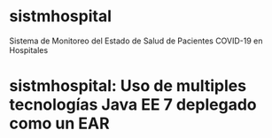 # sistmhospital
Sistema de Monitoreo del Estado de Salud de Pacientes COVID-19 en Hospitales

sistmhospital: Uso de multiples tecnologías Java EE 7  deplegado como un EAR
==============================================================================================
